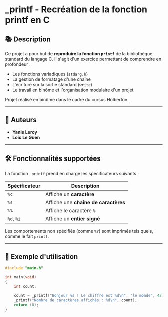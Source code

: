 # _printf - Recréation de la fonction printf en C

## 📚 Description

Ce projet a pour but de **reproduire la fonction `printf`** de la bibliothèque standard du langage C. Il s'agit d'un exercice permettant de comprendre en profondeur :

- Les fonctions variadiques (`stdarg.h`)
- La gestion de formatage d'une chaîne
- L'écriture sur la sortie standard (`write`)
- Le travail en binôme et l'organisation modulaire d'un projet

Projet réalisé en binôme dans le cadre du cursus Holberton.

---

## 👥 Auteurs

- **Yanis Leroy**  
- **Loic Le Guen**

---

## 🛠️ Fonctionnalités supportées

La fonction `_printf` prend en charge les spécificateurs suivants :

| Spécificateur | Description                         |
|---------------|-------------------------------------|
| `%c`          | Affiche un **caractère**            |
| `%s`          | Affiche une **chaîne de caractères**|
| `%%`          | Affiche le caractère `%`            |
| `%d`, `%i`    | Affiche un **entier signé**         |

Les comportements non spécifiés (comme `%r`) sont imprimés tels quels, comme le fait `printf`.

---

## 🧪 Exemple d'utilisation

```c
#include "main.h"

int main(void)
{
    int count;

    count = _printf("Bonjour %s ! Le chiffre est %d\n", "le monde", 42);
    _printf("Nombre de caractères affichés : %d\n", count);
    return (0);
}
